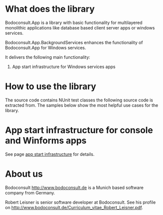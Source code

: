 # What does the library

Bodoconsult.App is a library with basic functionality for multilayered monolithic applications like database based client server apps or windows services. 

Bodoconsult.App.BackgroundServices enhances the functionality of Bodoconsult.App for Windows services.


It delivers the following main functionality:

1. App start infrastructure for Windows services apps



# How to use the library

The source code contains NUnit test classes the following source code is extracted from. The samples below show the most helpful use cases for the library.

# App start infrastructure for console and Winforms apps

See page [app start infrastructure](../Bodoconsult.App/AppStartInfrastructure.md) for details.


# About us

Bodoconsult <http://www.bodoconsult.de> is a Munich based software company from Germany.

Robert Leisner is senior software developer at Bodoconsult. See his profile on <http://www.bodoconsult.de/Curriculum_vitae_Robert_Leisner.pdf>.

